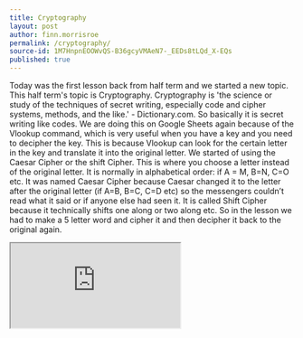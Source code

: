 ```yaml
---
title: Cryptography
layout: post
author: finn.morrisroe
permalink: /cryptography/
source-id: 1M7HnpnEOOWvQS-B36gcyVMAeN7-_EEDs8tLQd_X-EQs
published: true
---
```

Today was the first lesson back from half term and we started a new topic. This half term's topic is Cryptography. Cryptography is 'the science or study of the techniques of secret writing, especially code and cipher systems, methods, and the like.' - Dictionary.com. So basically it is secret writing like codes. We are doing this on Google Sheets again because of the Vlookup command, which is very useful when you have a key and you need to decipher the key. This is because Vlookup can look for the certain letter in the key and translate it into the original letter. We started of using the Caesar Cipher or the shift Cipher. This is where you choose a letter instead of the original letter. It is normally in alphabetical order: if A = M, B=N, C=O etc. It was named Caesar Cipher because Caesar changed it to the letter after the original letter (if A=B, B=C, C=D etc) so the messengers couldn’t read what it said or if anyone else had seen it. It is called Shift Cipher because it technically shifts one along or two along etc. So in the lesson we had to make a 5 letter word and cipher it and then decipher it back to the original again.

<iframe src="https://docs.google.com/spreadsheets/d/e/2PACX-1vTgtuPX1WcXow03QR29-kVyiH47y3sFAGcKn9Kh-AZAzxmrsCvpJGjJsN-Z3ZKg-TRCt03_aYQlWeAS/pubhtml?widget=true&amp;headers=false"></iframe>

